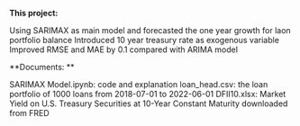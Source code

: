**This project:**

Using SARIMAX as main model and forecasted the one year growth for laon portfolio balance
Introduced 10 year treasury rate as exogenous variable 
Improved RMSE and MAE by 0.1 compared with ARIMA model


**Documents: **

SARIMAX Model.ipynb: code and explanation
loan_head.csv: the loan portfolio of 1000 loans from 2018-07-01 to 2022-06-01
DFII10.xlsx: Market Yield on U.S. Treasury Securities at 10-Year Constant Maturity downloaded from FRED
